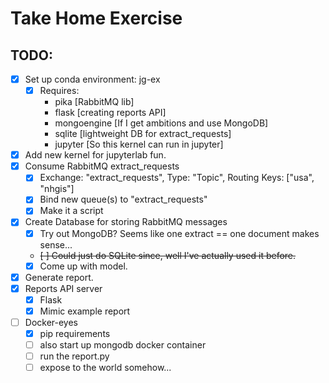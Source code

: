 # Take Home Exercise

## TODO:

* [X] Set up conda environment: jg-ex
  * [X] Requires:
    * pika [RabbitMQ lib]
    * flask [creating reports API]
    * mongoengine [If I get ambitions and use MongoDB]
    * sqlite [lightweight DB for extract_requests]
    * jupyter [So this kernel can run in jupyter]
* [X] Add new kernel for jupyterlab fun.
* [X] Consume RabbitMQ extract_requests
  * [X] Exchange: "extract_requests", Type: "Topic", Routing Keys: ["usa", "nhgis"]
  * [X] Bind new queue(s) to "extract_requests"
  * [X] Make it a script
* [X] Create Database for storing RabbitMQ messages
  * [X] Try out MongoDB? Seems like one extract == one document makes sense...
  * ~~[ ] Could just do SQLite since, well I've actually used it before.~~
  * [X] Come up with model.
* [X] Generate report.
* [X] Reports API server
  * [X] Flask
  * [X] Mimic example report
* [ ] Docker-eyes
  * [X] pip requirements
  * [ ] also start up mongodb docker container
  * [ ] run the report.py
  * [ ] expose to the world somehow...
